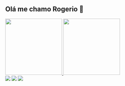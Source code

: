## Olá me chamo Rogerio 👋

<!--
**rogerdgela/rogerdgela** is a ✨ _special_ ✨ repository because its `README.md` (this file) appears on your GitHub profile.

Here are some ideas to get you started:

- 🔭 I’m currently working on ...
- 🌱 I’m currently learning ...
- 👯 I’m looking to collaborate on ...
- 🤔 I’m looking for help with ...
- 💬 Ask me about ...
- 📫 How to reach me: ...
- 😄 Pronouns: ...
- ⚡ Fun fact: ...
-->

<div>
<a href="https://github.com/rogerdgela">
<img loading="lazy" height="180em" src="https://github-readme-stats.vercel.app/api/top-langs/?username=rogerdgela&layout=compact&langs_count=7&theme=dracula"/>
<img loading="lazy" height="180em" src="https://github-readme-stats.vercel.app/api?username=rogerdgela&show_icons=true&theme=dracula&include_all_commits=true&count_private=true"/>
</div>

<div>
<a href="https://www.instagram.com/rogerio.alvest/" target="_blank"><img loading="lazy" src="https://img.shields.io/badge/-Instagram-%23E4405F?style=for-the-badge&logo=instagram&logoColor=white" target="_blank"></a>
<a href = "mailto:roger.alves.silva84@gmil.com"><img loading="lazy" src="https://img.shields.io/badge/Gmail-D14836?style=for-the-badge&logo=gmail&logoColor=white" target="_blank"></a>
<a href="https://www.linkedin.com/in/rog%C3%A9rio-silva-16881129" target="_blank"><img loading="lazy" src="https://img.shields.io/badge/-LinkedIn-%230077B5?style=for-the-badge&logo=linkedin&logoColor=white" target="_blank"></a>   
</div>
